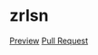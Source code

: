 # zrlsn
 [Preview](https://github.com/rmnkk/zrlsn)
 [Pull Request](https://github.com/rmnkk/zrlsn/pull/1/files)